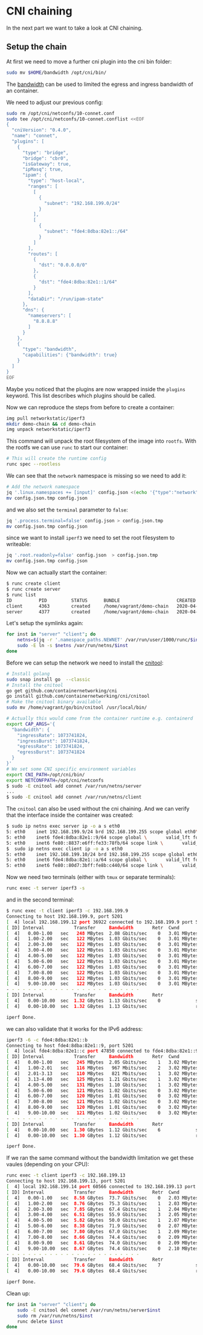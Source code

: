 # CNI chaining

In the next part we want to take a look at CNI chaining.

## Setup the chain

At first we need to move a further cni plugin into the cni bin folder:

```bash
sudo mv $HOME/bandwidth /opt/cni/bin/
```

The [bandwidth](https://github.com/containernetworking/plugins/tree/master/plugins/meta/bandwidth) can be used to limited the egress and ingress bandwidth of an container.

We need to adjust our previous config:

```bash
sudo rm /opt/cni/netconfs/10-connet.conf
sudo tee /opt/cni/netconfs/10-connet.conflist <<EOF
{
  "cniVersion": "0.4.0",
  "name": "connet",
  "plugins": [
    {
      "type": "bridge",
      "bridge": "cbr0",
      "isGateway": true,
      "ipMasq": true,
      "ipam": {
        "type": "host-local",
        "ranges": [
          [
            {
              "subnet": "192.168.199.0/24"
            }
          ],
          [
            {
              "subnet": "fde4:8dba:82e1::/64"
            }
          ]
        ],
        "routes": [
          {
            "dst": "0.0.0.0/0"
          },
          {
            "dst": "fde4:8dba:82e1::1/64"
          }
        ],
        "dataDir": "/run/ipam-state"
      },
      "dns": {
        "nameservers": [
          "8.8.8.8"
        ]
      }
    },
    {
      "type": "bandwidth",
      "capabilities": {"bandwidth": true}
    }
  ]
}
EOF
```

Maybe you noticed that the plugins are now wrapped inside the `plugins` keyword. This list describes which plugins should be called.

Now we can reproduce the steps from before to create a container:

```bash
img pull networkstatic/iperf3
mkdir demo-chain && cd demo-chain
img unpack networkstatic/iperf3
```

This command will unpack the root filesystem of the image into `rootfs`.
With the rootfs we can use `runc` to start our container:

```bash
# This will create the runtime config
runc spec --rootless
```

We can see that the `network` namespace is missing so we need to add it:

```bash
# Add the network namespace
jq '.linux.namespaces += [input]' config.json <(echo '{"type":"network"}') > ./config.json.tmp
mv config.json.tmp config.json
```

and we also set the `terminal` parameter to `false`:

```bash
jq '.process.terminal=false' config.json > config.json.tmp
mv config.json.tmp config.json
```

since we want to install `iperf3` we need to set the root filesystem to writeable:

```bash
jq '.root.readonly=false' config.json  > config.json.tmp
mv config.json.tmp config.json
```

Now we can actually start the container:

```bash
$ runc create client
$ runc create server
$ runc list
ID          PID         STATUS      BUNDLE                     CREATED                          OWNER
client      4363        created     /home/vagrant/demo-chain   2020-04-07T13:39:16.124629345Z   vagrant
server      4377        created     /home/vagrant/demo-chain   2020-04-07T13:39:20.333367024Z   vagrant
```

Let's setup the symlinks again:

```bash
for inst in "server" "client"; do
    netns=$(jq -r '.namespace_paths.NEWNET' /var/run/user/1000/runc/$inst/state.json)
    sudo -E ln -s $netns /var/run/netns/$inst
done
```

Before we can setup the network we need to install the [cnitool](https://github.com/containernetworking/cni/tree/master/cnitool):

```bash
# Install golang
sudo snap install go  --classic
# Install the cnitool
go get github.com/containernetworking/cni
go install github.com/containernetworking/cni/cnitool
# Make the cnitool binary available
sudo mv /home/vagrant/go/bin/cnitool /usr/local/bin/
```

```bash
# Actually this would come from the container runtime e.g. containerd
export CAP_ARGS='{
  "bandwidth": {
    "ingressRate": 1073741824,
    "ingressBurst": 1073741824,
    "egressRate": 1073741824,
    "egressBurst": 1073741824
  }
}'
# We set some CNI specific environment variables
export CNI_PATH=/opt/cni/bin/
export NETCONFPATH=/opt/cni/netconfs
$ sudo -E cnitool add connet /var/run/netns/server
...
$ sudo -E cnitool add connet /var/run/netns/client
```

The `cnitool` can also be used without the cni chaining.
And we can verify that the interface inside the container was created:

```bash
$ sudo ip netns exec server ip -o a s eth0
5: eth0    inet 192.168.199.9/24 brd 192.168.199.255 scope global eth0\       valid_lft forever preferred_lft forever
5: eth0    inet6 fde4:8dba:82e1::9/64 scope global \       valid_lft forever preferred_lft forever
5: eth0    inet6 fe80::8837:e6ff:fe33:78fb/64 scope link \       valid_lft forever preferred_lft forever
$  sudo ip netns exec client ip -o a s eth0
5: eth0    inet 192.168.199.10/24 brd 192.168.199.255 scope global eth0\       valid_lft forever preferred_lft forever
5: eth0    inet6 fde4:8dba:82e1::a/64 scope global \       valid_lft forever preferred_lft forever
5: eth0    inet6 fe80::80d7:3bff:fe8b:c440/64 scope link \       valid_lft forever preferred_lft forever
```

Now we need two terminals (either with `tmux` or separate terminals):

```bash
runc exec -t server iperf3 -s
```

and in the second terminal:

```bash
$ runc exec -t client iperf3 -c 192.168.199.9
Connecting to host 192.168.199.9, port 5201
[  4] local 192.168.199.12 port 36922 connected to 192.168.199.9 port 5201
[ ID] Interval           Transfer     Bandwidth       Retr  Cwnd
[  4]   0.00-1.00   sec   248 MBytes  2.08 Gbits/sec    0   3.01 MBytes
[  4]   1.00-2.00   sec   122 MBytes  1.03 Gbits/sec    0   3.01 MBytes
[  4]   2.00-3.00   sec   122 MBytes  1.03 Gbits/sec    0   3.01 MBytes
[  4]   3.00-4.00   sec   122 MBytes  1.03 Gbits/sec    0   3.01 MBytes
[  4]   4.00-5.00   sec   122 MBytes  1.03 Gbits/sec    0   3.01 MBytes
[  4]   5.00-6.00   sec   122 MBytes  1.03 Gbits/sec    0   3.01 MBytes
[  4]   6.00-7.00   sec   122 MBytes  1.03 Gbits/sec    0   3.01 MBytes
[  4]   7.00-8.00   sec   122 MBytes  1.03 Gbits/sec    0   3.01 MBytes
[  4]   8.00-9.00   sec   122 MBytes  1.03 Gbits/sec    0   3.01 MBytes
[  4]   9.00-10.00  sec   122 MBytes  1.03 Gbits/sec    0   3.01 MBytes
- - - - - - - - - - - - - - - - - - - - - - - - -
[ ID] Interval           Transfer     Bandwidth       Retr
[  4]   0.00-10.00  sec  1.32 GBytes  1.13 Gbits/sec    0             sender
[  4]   0.00-10.00  sec  1.32 GBytes  1.13 Gbits/sec                  receiver

iperf Done.
```

we can also validate that it works for the IPv6 address:

```bash
iperf3 -6 -c fde4:8dba:82e1::b
Connecting to host fde4:8dba:82e1::9, port 5201
[  4] local fde4:8dba:82e1::c port 47850 connected to fde4:8dba:82e1::9 port 5201
[ ID] Interval           Transfer     Bandwidth       Retr  Cwnd
[  4]   0.00-1.00   sec   245 MBytes  2.05 Gbits/sec    1   3.02 MBytes
[  4]   1.00-2.01   sec   116 MBytes   967 Mbits/sec    2   3.02 MBytes
[  4]   2.01-3.13   sec   110 MBytes   821 Mbits/sec    1   3.02 MBytes
[  4]   3.13-4.00   sec   125 MBytes  1.21 Gbits/sec    1   3.02 MBytes
[  4]   4.00-5.00   sec   131 MBytes  1.10 Gbits/sec    1   3.02 MBytes
[  4]   5.00-6.00   sec   121 MBytes  1.02 Gbits/sec    0   3.02 MBytes
[  4]   6.00-7.00   sec   120 MBytes  1.01 Gbits/sec    0   3.02 MBytes
[  4]   7.00-8.00   sec   121 MBytes  1.02 Gbits/sec    0   3.02 MBytes
[  4]   8.00-9.00   sec   120 MBytes  1.01 Gbits/sec    0   3.02 MBytes
[  4]   9.00-10.00  sec   121 MBytes  1.02 Gbits/sec    0   3.02 MBytes
- - - - - - - - - - - - - - - - - - - - - - - - -
[ ID] Interval           Transfer     Bandwidth       Retr
[  4]   0.00-10.00  sec  1.30 GBytes  1.12 Gbits/sec    6             sender
[  4]   0.00-10.00  sec  1.30 GBytes  1.12 Gbits/sec                  receiver

iperf Done.
```

If we ran the same command without the bandwidth limitation we get these vaules (depending on your CPU):

```bash
runc exec -t client iperf3 -c 192.168.199.13
Connecting to host 192.168.199.13, port 5201
[  4] local 192.168.199.14 port 60566 connected to 192.168.199.13 port 5201
[ ID] Interval           Transfer     Bandwidth       Retr  Cwnd
[  4]   0.00-1.00   sec  8.58 GBytes  73.7 Gbits/sec    0   2.03 MBytes
[  4]   1.00-2.00   sec  8.76 GBytes  75.3 Gbits/sec    1   2.03 MBytes
[  4]   2.00-3.00   sec  7.85 GBytes  67.4 Gbits/sec    1   2.04 MBytes
[  4]   3.00-4.00   sec  6.51 GBytes  55.9 Gbits/sec    3   2.05 MBytes
[  4]   4.00-5.00   sec  5.82 GBytes  50.0 Gbits/sec    1   2.07 MBytes
[  4]   5.00-6.00   sec  8.38 GBytes  71.9 Gbits/sec    0   2.07 MBytes
[  4]   6.00-7.00   sec  7.80 GBytes  67.0 Gbits/sec    1   2.09 MBytes
[  4]   7.00-8.00   sec  8.66 GBytes  74.4 Gbits/sec    0   2.09 MBytes
[  4]   8.00-9.00   sec  8.61 GBytes  74.0 Gbits/sec    0   2.09 MBytes
[  4]   9.00-10.00  sec  8.67 GBytes  74.4 Gbits/sec    0   2.10 MBytes
- - - - - - - - - - - - - - - - - - - - - - - - -
[ ID] Interval           Transfer     Bandwidth       Retr
[  4]   0.00-10.00  sec  79.6 GBytes  68.4 Gbits/sec    7             sender
[  4]   0.00-10.00  sec  79.6 GBytes  68.4 Gbits/sec                  receiver

iperf Done.
```

Clean up:

```bash
for inst in "server" "client"; do
    sudo -E cnitool del connet /var/run/netns/server$inst
    sudo rm /var/run/netns/$inst
    runc delete $inst
done
```
